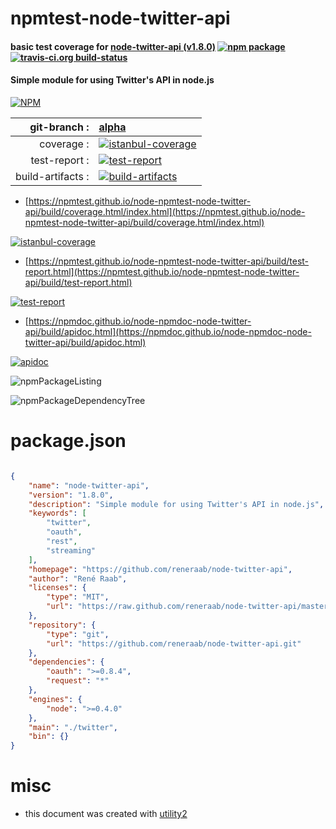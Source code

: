 # npmtest-node-twitter-api

#### basic test coverage for  [node-twitter-api (v1.8.0)](https://github.com/reneraab/node-twitter-api)  [![npm package](https://img.shields.io/npm/v/npmtest-node-twitter-api.svg?style=flat-square)](https://www.npmjs.org/package/npmtest-node-twitter-api) [![travis-ci.org build-status](https://api.travis-ci.org/npmtest/node-npmtest-node-twitter-api.svg)](https://travis-ci.org/npmtest/node-npmtest-node-twitter-api)

#### Simple module for using Twitter's API in node.js

[![NPM](https://nodei.co/npm/node-twitter-api.png?downloads=true&downloadRank=true&stars=true)](https://www.npmjs.com/package/node-twitter-api)

| git-branch : | [alpha](https://github.com/npmtest/node-npmtest-node-twitter-api/tree/alpha)|
|--:|:--|
| coverage : | [![istanbul-coverage](https://npmtest.github.io/node-npmtest-node-twitter-api/build/coverage.badge.svg)](https://npmtest.github.io/node-npmtest-node-twitter-api/build/coverage.html/index.html)|
| test-report : | [![test-report](https://npmtest.github.io/node-npmtest-node-twitter-api/build/test-report.badge.svg)](https://npmtest.github.io/node-npmtest-node-twitter-api/build/test-report.html)|
| build-artifacts : | [![build-artifacts](https://npmtest.github.io/node-npmtest-node-twitter-api/glyphicons_144_folder_open.png)](https://github.com/npmtest/node-npmtest-node-twitter-api/tree/gh-pages/build)|

- [https://npmtest.github.io/node-npmtest-node-twitter-api/build/coverage.html/index.html](https://npmtest.github.io/node-npmtest-node-twitter-api/build/coverage.html/index.html)

[![istanbul-coverage](https://npmtest.github.io/node-npmtest-node-twitter-api/build/screenCapture.buildCi.browser.%252Ftmp%252Fbuild%252Fcoverage.lib.html.png)](https://npmtest.github.io/node-npmtest-node-twitter-api/build/coverage.html/index.html)

- [https://npmtest.github.io/node-npmtest-node-twitter-api/build/test-report.html](https://npmtest.github.io/node-npmtest-node-twitter-api/build/test-report.html)

[![test-report](https://npmtest.github.io/node-npmtest-node-twitter-api/build/screenCapture.buildCi.browser.%252Ftmp%252Fbuild%252Ftest-report.html.png)](https://npmtest.github.io/node-npmtest-node-twitter-api/build/test-report.html)

- [https://npmdoc.github.io/node-npmdoc-node-twitter-api/build/apidoc.html](https://npmdoc.github.io/node-npmdoc-node-twitter-api/build/apidoc.html)

[![apidoc](https://npmdoc.github.io/node-npmdoc-node-twitter-api/build/screenCapture.buildCi.browser.%252Ftmp%252Fbuild%252Fapidoc.html.png)](https://npmdoc.github.io/node-npmdoc-node-twitter-api/build/apidoc.html)

![npmPackageListing](https://npmtest.github.io/node-npmtest-node-twitter-api/build/screenCapture.npmPackageListing.svg)

![npmPackageDependencyTree](https://npmtest.github.io/node-npmtest-node-twitter-api/build/screenCapture.npmPackageDependencyTree.svg)



# package.json

```json

{
    "name": "node-twitter-api",
    "version": "1.8.0",
    "description": "Simple module for using Twitter's API in node.js",
    "keywords": [
        "twitter",
        "oauth",
        "rest",
        "streaming"
    ],
    "homepage": "https://github.com/reneraab/node-twitter-api",
    "author": "René Raab",
    "licenses": {
        "type": "MIT",
        "url": "https://raw.github.com/reneraab/node-twitter-api/master/LICENSE"
    },
    "repository": {
        "type": "git",
        "url": "https://github.com/reneraab/node-twitter-api.git"
    },
    "dependencies": {
        "oauth": ">=0.8.4",
        "request": "*"
    },
    "engines": {
        "node": ">=0.4.0"
    },
    "main": "./twitter",
    "bin": {}
}
```



# misc
- this document was created with [utility2](https://github.com/kaizhu256/node-utility2)
